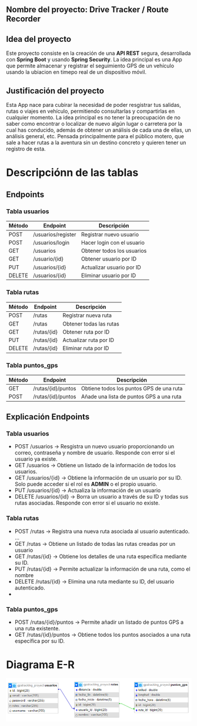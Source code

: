 
## Nombre del proyecto: Drive Tracker / Route Recorder

## Idea del proyecto

Este proyecto consiste en la creación de una **API REST** segura, desarrollada con **Spring Boot** y usando **Spring Security**.
La idea principal es una App que permite almacenar y registrar el seguimiento GPS de un vehículo usando la ubiacion en timepo real de un dispositivo móvil.

## Justificación del proyecto
Esta App nace para cubirar la necesidad de poder resgistrar tus salidas, rutas o viajes en vehículo, permitiendo consultarlas y compartirlas en cualquier momento. La idea principal es no tener la preocupación de no saber como encontrar o localizar de nuevo algún lugar o carretera por la cual has conducido, además de obtener un análisis de cada una de ellas, un análisis general, etc.
Pensada principalmente para el público motero, que sale a hacer rutas a la aventura sin un destino concreto y quieren tener un registro de esta.

# Descripciónn de las tablas

## Endpoints
### Tabla usuarios
| Método | Endpoint           | Descripción                |
|--------|--------------------|----------------------------|
| POST   | /usuarios/register | Registrar nuevo usuario    |
| POST   | /usuarios/login    | Hacer login con el usuario |
| GET    | /usuarios          | Obtener todos los usuarios |
| GET    | /usuario/{id}      | Obtener usuario por ID     |
| PUT    | /usuarios/{id}     | Actualizar usuario por ID  |
| DELETE | /usuarios/{id}     | Eliminar usuario por ID    |

### Tabla rutas
| Método | Endpoint    | Descripción             |
|--------|-------------|-------------------------|
| POST   | /rutas      | Registrar nueva ruta    |
| GET    | /rutas      | Obtener todas las rutas |
| GET    | /rutas/{id} | Obtener ruta por ID     |
| PUT    | /rutas/{id} | Actualizar ruta por ID  |
| DELETE | /rutas/{id} | Eliminar ruta por ID    |

### Tabla puntos_gps
| Método | Endpoint           | Descripción                              |
|--------|--------------------|------------------------------------------|
| GET    | /rutas/{id}/puntos | Obtiene todos los puntos GPS de una ruta |
| POST   | /rutas/{id}/puntos | Añade una lista de puntos GPS a una ruta |

## Explicación Endpoints
### Tabla usuarios
- POST /usuarios -> Resgistra un nuevo usuario proporcionando un correo, contraseña y nombre de usuario. Responde con error si el usuario ya existe.
- GET /usuarios -> Obtiene un listado de la información de todos los usuarios.
- GET /usuarios/{id} -> Obtiene la información de un usuario por su ID. Solo puede acceder si el rol es **ADMIN** o el propio usuario.
- PUT /usuarios/{id} -> Actualiza la información de un usuario
- DELETE /usuarios/{id} -> Borra un usuario a través de su ID y todas sus rutas asociadas. Responde con error si el usuario no existe.

### Tabla rutas
- POST /rutas -> Registra una nueva ruta asociada al usuario autenticado. ...
- GET /rutas -> Obtiene un listado de todas las rutas creadas por un usuario
- GET /rutas/{id} -> Obtiene los detalles de una ruta específica mediante su ID.
- PUT /rutas/{id} -> Permite actualizar la información de una ruta, como el nombre
- DELETE /rutas/{id} -> Elimina una ruta mediante su ID, del usuario autenticado.
- 
### Tabla puntos_gps
- POST /rutas/{id}/puntos -> Permite añadir un listado de puntos GPS a una ruta existente.
- GET /rutas/{id}/puntos -> Obtiene todos los puntos asociados a una ruta específica por su ID.


# Diagrama E-R 
![Diagrama E-R](src/main/resources/Diagrama_GPSTracking.png)